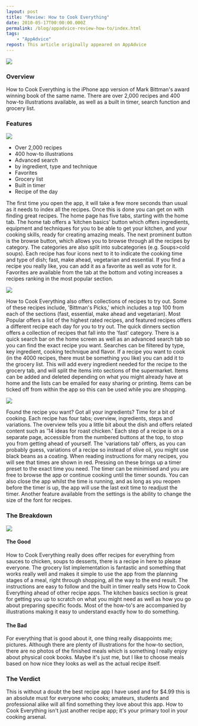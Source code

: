 ```yaml
---
layout: post
title: "Review: How to Cook Everything"
date: 2010-05-17T00:00:00.000Z
permalink: /blog/appadvice-review-how-to/index.html
tags:
    - "AppAdvice"
repost: This article originally appeared on AppAdvice
---
```


![](https://rknightuk.s3.amazonaws.com/site/appadvice/558d04ea6f.jpg)

### Overview

How to Cook Everything is the iPhone app version of Mark Bittman's award winning book of the same name. There are over 2,000 recipes and 400 how-to illustrations available, as well as a built in timer, search function and grocery list.

### Features

![](https://rknightuk.s3.amazonaws.com/site/appadvice/9598b1082a.jpg)

- Over 2,000 recipes 
- 400 how-to illustrations 
- Advanced search 
- by ingredient, type and technique 
- Favorites 
- Grocery list 
- Built in timer 
- Recipe of the day 

The first time you open the app, it will take a few more seconds than usual as it needs to index all the recipes. Once this is done you can get on with finding great recipes. The home page has five tabs, starting with the home tab. The home tab offers a 'kitchen basics' button which offers ingredients, equipment and techniques for you to be able to get your kitchen, and your cooking skills, ready for creating amazing meals. The next prominent button is the browse button, which allows you to browse through all the recipes by category. The categories are also split into subcategories (e.g. Soups>cold soups). Each recipe has four icons next to it to indicate the cooking time and type of dish; fast, make ahead, vegetarian and essential. If you find a recipe you really like, you can add it as a favorite as well as vote for it. Favorites are available from the tab at the bottom and voting increases a recipes ranking in the most popular section. 

![](https://rknightuk.s3.amazonaws.com/site/appadvice/fc6246db54.jpg)

How to Cook Everything also offers collections of recipes to try out. Some of these recipes include, 'Bittman's Picks,' which includes a top 100 from each of the sections (fast, essential, make ahead and vegetarian). Most Popular offers a list of the highest rated recipes, and featured recipes offers a different recipe each day for you to try out. The quick dinners section offers a collection of recipes that fall into the 'fast' category. There is a quick search bar on the home screen as well as an advanced search tab so you can find the exact recipe you want. Searches can be filtered by type, key ingredient, cooking technique and flavor. If a recipe you want to cook (in the 4000 recipes, there must be something you like) you can add it to the grocery list. This will add every ingredient needed for the recipe to the grocery tab, and will split the items into sections of the supermarket. Items can be added and deleted depending on what you might already have at home and the lists can be emailed for easy sharing or printing. Items can be ticked off from within the app so this can be used while you are shopping. 

![](https://rknightuk.s3.amazonaws.com/site/appadvice/d76f2932b4.jpg)

Found the recipe you want? Got all your ingredients? Time for a bit of cooking. Each recipe has four tabs; overview, ingredients, steps and variations. The overview tells you a little bit about the dish and offers related content such as '14 ideas for roast chicken.' Each step of a recipe is on a separate page, accessible from the numbered buttons at the top, to stop you from getting ahead of yourself. The 'variations tab' offers, as you can probably guess, variations of a recipe so instead of olive oil, you might use black beans as a coating. When reading instructions for many recipes, you will see that times are shown in red. Pressing on these brings up a timer preset to the exact time you need. The timer can be minimised and you are free to browse the app or continue cooking until the timer sounds. You can also close the app whilst the time is running, and as long as you reopen before the timer is up, the app will use the last exit time to readjust the timer. Another feature available from the settings is the ability to change the size of the font for recipes.

### The Breakdown

![](https://rknightuk.s3.amazonaws.com/site/appadvice/4bd3061f38.jpg)

#### The Good

How to Cook Everything really does offer recipes for everything from sauces to chicken, soups to desserts, there is a recipe in here to please everyone. The grocery list implementation is fantastic and something that works really well and makes it simple to use the app from the planning stages of a meal, right through shopping, all the way to the end result. The instructions are easy to follow and the built in timer really sets How to Cook Everything ahead of other recipe apps. The kitchen basics section is great for getting you up to scratch on what you might need as well as how you go about preparing specific foods. Most of the how-to's are accompanied by illustrations making it easy to understand exactly how to do something. 

#### The Bad

For everything that is good about it, one thing really disappoints me; pictures. Although there are plenty of illustrations for the how-to section, there are no photos of the finished meals which is something I really enjoy about physical cook books. Maybe it's just me, but I like to choose meals based on how nice they looks as well as the actual recipe itself.

### The Verdict

This is without a doubt the best recipe app I have used and for $4.99 this is an absolute must for everyone who cooks; amateurs, students and professional alike will all find something they love about this app. How to Cook Everything isn't just another recipe app; it's your primary tool in your cooking arsenal.
